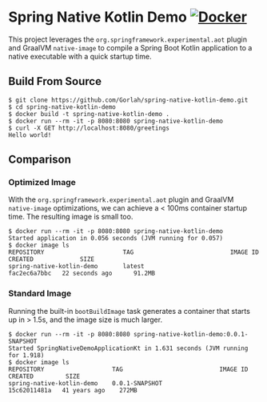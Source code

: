 # Spring Native Kotlin Demo [![Docker](https://github.com/Gorlah/spring-native-kotlin-demo/actions/workflows/docker-build.yml/badge.svg)](https://github.com/Gorlah/spring-native-kotlin-demo/actions/workflows/docker-build.yml)

This project leverages the `org.springframework.experimental.aot` plugin and GraalVM `native-image` to compile a Spring Boot Kotlin application to a native executable with a quick startup time.

## Build From Source

```shell
$ git clone https://github.com/Gorlah/spring-native-kotlin-demo.git
$ cd spring-native-kotlin-demo
$ docker build -t spring-native-kotlin-demo .
$ docker run --rm -it -p 8080:8080 spring-native-kotlin-demo
$ curl -X GET http://localhost:8080/greetings
Hello world!
```

## Comparison

### Optimized Image

With the `org.springframework.experimental.aot` plugin and GraalVM `native-image` optimizations, we can achieve a < 100ms container startup time. The resulting image is small too.
```shell
$ docker run --rm -it -p 8080:8080 spring-native-kotlin-demo
Started application in 0.056 seconds (JVM running for 0.057)
$ docker image ls
REPOSITORY                      TAG                           IMAGE ID       CREATED             SIZE
spring-native-kotlin-demo       latest                        fac2ec6a7bbc   22 seconds ago      91.2MB
```

### Standard Image

Running the built-in `bootBuildImage` task generates a container that starts up in > 1.5s, and the image size is much larger.
```shell
$ docker run --rm -it -p 8080:8080 spring-native-kotlin-demo:0.0.1-SNAPSHOT
Started SpringNativeDemoApplicationKt in 1.631 seconds (JVM running for 1.918)
$ docker image ls
REPOSITORY                   TAG                           IMAGE ID       CREATED         SIZE
spring-native-kotlin-demo    0.0.1-SNAPSHOT                15c62011481a   41 years ago    272MB
```

